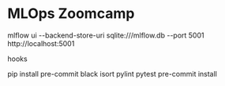 # MLOps Zoomcamp
mlflow ui --backend-store-uri sqlite:///mlflow.db --port 5001
http://localhost:5001


hooks

pip install pre-commit black isort pylint pytest
pre-commit install
